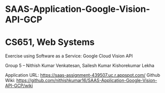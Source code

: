 # SAAS-Application-Google-Vision-API-GCP
# CS651, Web Systems
Exercise using Software as a Service: Google Cloud Vision API

Group 5 –
Nithish Kumar Venkatesan, Sailesh Kumar Kishorekumar Lekha

Application URL: https://saas-assignment-439507.uc.r.appspot.com/
Github Wiki: https://github.com/nithishkumar16/SAAS-Application-Google-Vision-API-GCP/wiki
